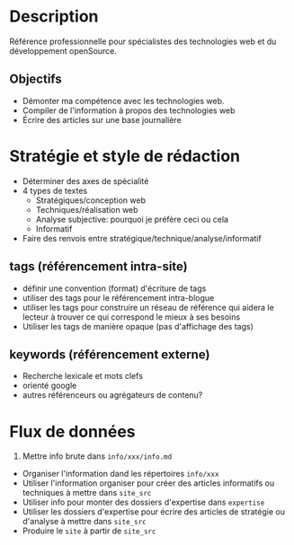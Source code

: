 # Description

Référence professionnelle pour spécialistes des technologies web et du développement openSource.

## Objectifs

  - Démonter ma compétence avec les technologies web.
  - Compiler de l'information à propos des technologies web
  - Écrire des articles sur une base journalière




# Stratégie et style de rédaction

  - Déterminer des axes de spécialité
  - 4 types de textes
    - Stratégiques/conception web
    - Techniques/réalisation web
    - Analyse subjective: pourquoi je préfère ceci ou cela
    - Informatif
  - Faire des renvois entre stratégique/technique/analyse/informatif

## tags (référencement intra-site)
  - définir une convention (format) d'écriture de tags
  - utiliser des tags pour le référencement intra-blogue
  - utiliser les tags pour construire un réseau de référence qui aidera le lecteur à trouver ce qui correspond le mieux à ses besoins
  - Utiliser les tags de manière opaque (pas d'affichage des tags)



## keywords (référencement externe)
 -  Recherche lexicale et mots clefs
 - orienté google
 - autres référenceurs ou agrégateurs de contenu?

# Flux de données

  1. Mettre info brute dans `info/xxx/info.md`
  - Organiser l'information dand les répertoires  `info/xxx`
  - Utiliser l'information organiser pour créer des articles informatifs ou techniques à mettre dans `site_src`
  - Utiliser info pour monter des dossiers d'expertise dans  `expertise`
  - Utiliser les dossiers d'expertise pour écrire des articles de stratégie ou d'analyse à mettre dans `site_src`
  - Produire le `site` à partir de `site_src`
